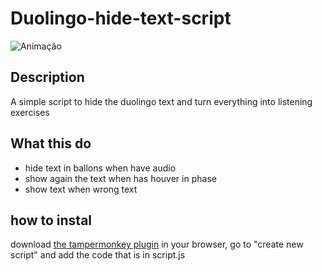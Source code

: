 # Duolingo-hide-text-script

![Animação](https://user-images.githubusercontent.com/63638196/211235844-bcf11b23-7e46-45b5-ba0a-5a45fe9edc74.gif)

## Description 

A simple script to hide the duolingo text and turn everything into listening exercises

## What this do 
- hide text in ballons when have audio
- show again the text when has houver in phase 
- show text when wrong text 




## how to instal
download [the tampermonkey plugin](https://www.tampermonkey.net/) in your browser, go to "create new script" and add the code that is in script.js



